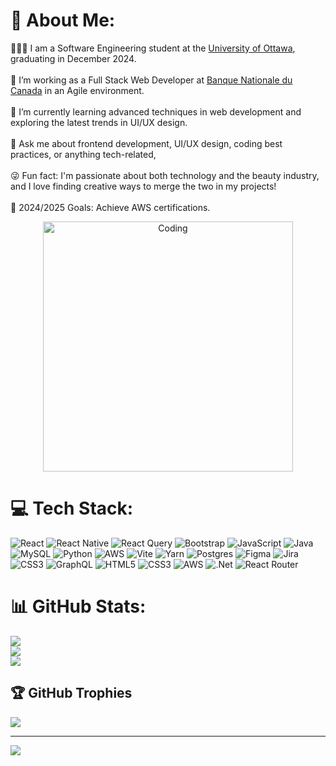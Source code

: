 # 💫 About Me:
👩🏻‍💻 I am a Software Engineering student at the [University of Ottawa](https://www.uottawa.ca/fr), graduating in December 2024.<br> <br>  🚀 I’m working as a Full Stack Web Developer at [Banque Nationale du Canada](https://www.bnc.ca) in an Agile environment.<br>  <br>  🌱 I’m currently learning advanced techniques in web development and exploring the latest trends in UI/UX design.<br>  <br>  💬 Ask me about frontend development, UI/UX design, coding best practices, or anything tech-related,<br>  <br>  😜 Fun fact: I'm passionate about both technology and the beauty industry, and I love finding creative ways to merge the two in my projects!<br>  <br>  🎯 2024/2025 Goals: Achieve AWS certifications.<br>

<div align="center">
  <img alt="Coding" width="400" src="https://cdn.dribbble.com/users/1857592/screenshots/3848396/character-typing.gif">
</div>

# 💻 Tech Stack:
![React](https://img.shields.io/badge/react-%2320232a.svg?style=plastic&logo=react&logoColor=%2361DAFB) ![React Native](https://img.shields.io/badge/react_native-%2320232a.svg?style=plastic&logo=react&logoColor=%2361DAFB) ![React Query](https://img.shields.io/badge/-React%20Query-FF4154?style=plastic&logo=react%20query&logoColor=white) ![Bootstrap](https://img.shields.io/badge/bootstrap-%238511FA.svg?style=plastic&logo=bootstrap&logoColor=white) ![JavaScript](https://img.shields.io/badge/javascript-%23323330.svg?style=plastic&logo=javascript&logoColor=%23F7DF1E) ![Java](https://img.shields.io/badge/java-%23ED8B00.svg?style=plastic&logo=openjdk&logoColor=white) ![MySQL](https://img.shields.io/badge/mysql-4479A1.svg?style=plastic&logo=mysql&logoColor=white) ![Python](https://img.shields.io/badge/python-3670A0?style=plastic&logo=python&logoColor=ffdd54) ![AWS](https://img.shields.io/badge/AWS-%23FF9900.svg?style=plastic&logo=amazon-aws&logoColor=white) ![Vite](https://img.shields.io/badge/vite-%23646CFF.svg?style=plastic&logo=vite&logoColor=white) ![Yarn](https://img.shields.io/badge/yarn-%232C8EBB.svg?style=plastic&logo=yarn&logoColor=white) ![Postgres](https://img.shields.io/badge/postgres-%23316192.svg?style=plastic&logo=postgresql&logoColor=white) ![Figma](https://img.shields.io/badge/figma-%23F24E1E.svg?style=plastic&logo=figma&logoColor=white) ![Jira](https://img.shields.io/badge/jira-%230A0FFF.svg?style=plastic&logo=jira&logoColor=white) ![CSS3](https://img.shields.io/badge/css3-%231572B6.svg?style=plastic&logo=css3&logoColor=white) ![GraphQL](https://img.shields.io/badge/-GraphQL-E10098?style=plastic&logo=graphql&logoColor=white) ![HTML5](https://img.shields.io/badge/html5-%23E34F26.svg?style=plastic&logo=html5&logoColor=white) ![CSS3](https://img.shields.io/badge/css3-%231572B6.svg?style=plastic&logo=css3&logoColor=white) ![AWS](https://img.shields.io/badge/AWS-%23FF9900.svg?style=plastic&logo=amazon-aws&logoColor=white) ![.Net](https://img.shields.io/badge/.NET-5C2D91?style=plastic&logo=.net&logoColor=white) ![React Router](https://img.shields.io/badge/React_Router-CA4245?style=plastic&logo=react-router&logoColor=white)
# 📊 GitHub Stats:
![](https://github-readme-stats.vercel.app/api?username=gdoun054&theme=dark&hide_border=false&include_all_commits=false&count_private=false)<br/>
![](https://github-readme-streak-stats.herokuapp.com/?user=gdoun054&theme=dark&hide_border=false)<br/>
![](https://github-readme-stats.vercel.app/api/top-langs/?username=gdoun054&theme=dark&hide_border=false&include_all_commits=false&count_private=false&layout=compact)

## 🏆 GitHub Trophies
![](https://github-profile-trophy.vercel.app/?username=gdoun054&theme=calm_pink&no-frame=false&no-bg=true&margin-w=4)

---
[![](https://visitcount.itsvg.in/api?id=gdoun054&icon=0&color=10)](https://visitcount.itsvg.in)


